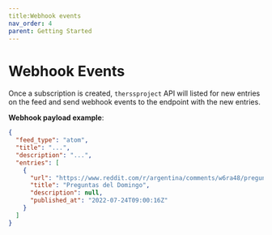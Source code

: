 ```yaml
---
title:Webhook events 
nav_order: 4
parent: Getting Started
---
```


# Webhook Events

Once a subscription is created, `therssproject` API will listed for new entries on the feed and send webhook events to the endpoint with the new entries.

**Webhook payload example**:

```json
{
  "feed_type": "atom",
  "title": "...",
  "description": "...",
  "entries": [
    {
      "url": "https://www.reddit.com/r/argentina/comments/w6ra48/preguntas_del_domingo/",
      "title": "Preguntas del Domingo",
      "description": null,
      "published_at": "2022-07-24T09:00:16Z"
    }
  ]
}
```
